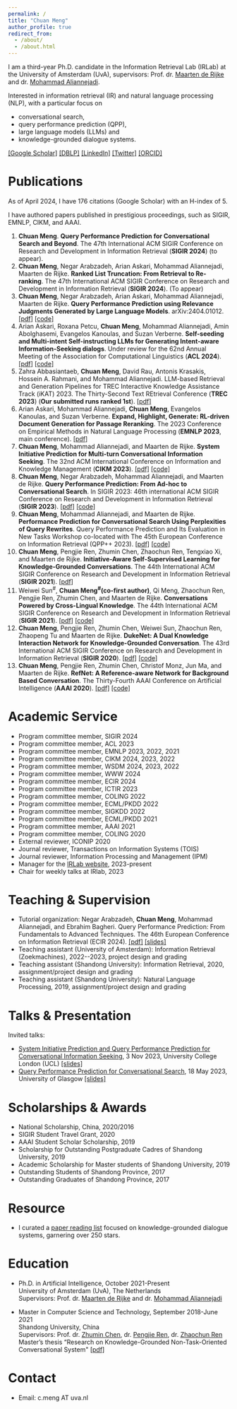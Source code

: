```yaml
---
permalink: /
title: "Chuan Meng"
author_profile: true
redirect_from: 
  - /about/
  - /about.html
---
```


I am a third-year Ph.D. candidate in the Information Retrieval Lab (IRLab) at the University of Amsterdam (UvA), supervisors: Prof. dr. [Maarten de Rijke](https://staff.fnwi.uva.nl/m.derijke/bio/) and dr. [Mohammad Aliannejadi](https://aliannejadi.com/). 

Interested in information retrieval (IR) and natural language processing (NLP), with a particular focus on 
- conversational search, 
- query performance prediction (QPP), 
- large language models (LLMs) and 
- knowledge-grounded dialogue systems.  

[[Google Scholar]](https://scholar.google.com/citations?user=F5gFxkcAAAAJ&hl=en) [[DBLP]](https://dblp.org/pid/247/5768.html) [[LinkedIn]](https://www.linkedin.com/in/chuan-meng-354066217/) [[Twitter]](https://twitter.com/ChuanMg) [[ORCID]](https://orcid.org/0000-0002-1434-7596)


Publications
======

As of April 2024, I have 176 citations (Google Scholar) with an H-index of 5.

I have authored papers published in prestigious proceedings, such as SIGIR, EMNLP, CIKM, and AAAI. 
1. **Chuan Meng**. **Query Performance Prediction for Conversational Search and Beyond**. The 47th International ACM SIGIR Conference on Research and Development in Information Retrieval (**SIGIR 2024**) (to appear).
2. **Chuan Meng**, Negar Arabzadeh, Arian Askari, Mohammad Aliannejadi, Maarten de Rijke. **Ranked List Truncation: From Retrieval to Re-ranking**. The 47th International ACM SIGIR Conference on Research and Development in Information Retrieval (**SIGIR 2024**). (To appear)
3. **Chuan Meng**, Negar Arabzadeh, Arian Askari, Mohammad Aliannejadi, Maarten de Rijke. **Query Performance Prediction using Relevance Judgments Generated by Large Language Models**. arXiv:2404.01012. [[pdf]](https://arxiv.org/abs/2404.01012) [[code]](https://github.com/ChuanMeng/QPP-GenRE)
4. Arian Askari, Roxana Petcu, **Chuan Meng**, Mohammad Aliannejadi, Amin Abolghasemi, Evangelos Kanoulas, and Suzan Verberne. **Self-seeding and Multi-intent Self-instructing LLMs for Generating Intent-aware Information-Seeking dialogs**. Under review for the 62nd Annual Meeting of the Association for Computational Linguistics (**ACL 2024**). [[pdf]](https://arxiv.org/abs/2402.11633) [[code]](https://github.com/arian-askari/solid) 
5. Zahra Abbasiantaeb, **Chuan Meng**, David Rau, Antonis Krasakis, Hossein A. Rahmani, and Mohammad Aliannejadi. LLM-based Retrieval and Generation Pipelines for TREC Interactive Knowledge Assistance Track (iKAT) 2023. The Thirty-Second Text REtrieval Conference (**TREC 2023**) (**Our submitted runs ranked 1st**). [[pdf]](https://trec.nist.gov/pubs/trec32/papers/IRLab-Amsterdam.K.pdf)
6. Arian Askari, Mohammad Aliannejadi, **Chuan Meng**, Evangelos Kanoulas, and Suzan Verberne. **Expand, Highlight, Generate: RL-driven Document Generation for Passage Reranking**. The 2023 Conference on Empirical Methods in Natural Language Processing (**EMNLP 2023**, main conference). [[pdf]](https://aclanthology.org/2023.emnlp-main.623/)  
7. **Chuan Meng**, Mohammad Aliannejadi, and Maarten de Rijke. **System Initiative Prediction for Multi-turn Conversational Information Seeking**. The 32nd ACM International Conference on Information and Knowledge Management (**CIKM 2023**). [[pdf]](https://dl.acm.org/doi/10.1145/3583780.3615070) [[code]](https://github.com/ChuanMeng/SIP)
8. **Chuan Meng**, Negar Arabzadeh, Mohammad Aliannejadi, and Maarten de Rijke. **Query Performance Prediction: From Ad-hoc to Conversational Search**. In SIGIR 2023: 46th international ACM SIGIR Conference on Research and Development in Information Retrieval (**SIGIR 2023**). [[pdf]](https://dl.acm.org/doi/abs/10.1145/3539618.3591919) [[code]](https://github.com/ChuanMeng/QPP4CS)
9. **Chuan Meng**, Mohammad Aliannejadi, and Maarten de Rijke. **Performance Prediction for Conversational Search Using Perplexities of Query Rewrites**. Query Performance Prediction and Its Evaluation in New Tasks Workshop co-located with The 45th European Conference on Information Retrieval (QPP++ 2023). [[pdf]](https://ceur-ws.org/Vol-3366/paper-05.pdf) [[code]](https://github.com/ChuanMeng/QPP4CS)
10. **Chuan Meng**, Pengjie Ren, Zhumin Chen, Zhaochun Ren, Tengxiao Xi, and Maarten de Rijke. **Initiative-Aware Self-Supervised Learning for Knowledge-Grounded Conversations**. The 44th International ACM SIGIR Conference on Research and Development in Information Retrieval (**SIGIR 2021**). [[pdf]](https://dl.acm.org/doi/10.1145/3404835.3462824) 
11. Weiwei Sun<sup>#</sup>, **Chuan Meng<sup>#</sup>(co-first author)**, Qi Meng, Zhaochun Ren, Pengjie Ren, Zhumin Chen, and Maarten de Rijke. **Conversations Powered by Cross-Lingual Knowledge**. The 44th International ACM SIGIR Conference on Research and Development in Information Retrieval (**SIGIR 2021**). [[pdf]](https://dl.acm.org/doi/10.1145/3404835.3462883) [[code]](https://github.com/sunnweiwei/ckgc) 
12. **Chuan Meng**, Pengjie Ren, Zhumin Chen, Weiwei Sun, Zhaochun Ren, Zhaopeng Tu and Maarten de Rijke. **DukeNet: A Dual Knowledge Interaction Network for Knowledge-Grounded Conversation**. The 43rd International ACM SIGIR Conference on Research and Development in Information Retrieval (**SIGIR 2020**). [[pdf]](https://dl.acm.org/doi/pdf/10.1145/3397271.3401097) [[code]](https://github.com/ChuanMeng/DukeNet)
13. **Chuan Meng**, Pengjie Ren, Zhumin Chen, Christof Monz, Jun Ma, and Maarten de Rijke. **RefNet: A Reference-aware Network for Background Based Conversation**. The Thirty-Fourth AAAI Conference on Artificial Intelligence (**AAAI 2020**). [[pdf]](https://ojs.aaai.org/index.php/AAAI/article/view/6370) [[code]](https://github.com/ChuanMeng/RefNet)

 
Academic Service
======

* Program committee member, SIGIR 2024
* Program committee member, ACL 2023
* Program committee member, EMNLP 2023, 2022, 2021
* Program committee member, CIKM 2024, 2023, 2022
* Program committee member, WSDM 2024, 2023, 2022
* Program committee member, WWW 2024
* Program committee member, ECIR 2024
* Program committee member, ICTIR 2023
* Program committee member, COLING 2022
* Program committee member, ECML/PKDD 2022
* Program committee member, SIGKDD 2022
* Program committee member, ECML/PKDD 2021
* Program committee member, AAAI 2021
* Program committee member, COLING 2020
* External reviewer, ICONIP 2020
* Journal reviewer, Transactions on Information Systems (TOIS)
* Journal reviewer, Information Processing and Management (IPM)
* Manager for the [IRLab website](https://irlab.science.uva.nl), 2023-present 
* Chair for weekly talks at IRlab, 2023

Teaching & Supervision
======
* Tutorial organization: Negar Arabzadeh, **Chuan Meng**, Mohammad Aliannejadi, and Ebrahim Bagheri. Query Performance Prediction: From Fundamentals to Advanced Techniques. The 46th European Conference on Information Retrieval (ECIR 2024). [[pdf]](https://link.springer.com/chapter/10.1007/978-3-031-56069-9_51) [[slides]](https://github.com/ChuanMeng/ChuanMeng.github.io/blob/master/files/slides/tutorial_ecir2024_28.3.2024.pdf)
* Teaching assistant (University of Amsterdam): Information Retrieval (Zoekmachines), 2022--2023, project design and grading
* Teaching assistant (Shandong University): Information Retrieval, 2020, assignment/project design and grading
* Teaching assistant (Shandong University): Natural Language Processing, 2019, assignment/project design and grading

Talks & Presentation
======
Invited talks:
* [System Initiative Prediction and Query Performance Prediction for Conversational Information Seeking](https://www.linkedin.com/posts/ucl-wi-group_ucl-wi-talk-system-initiative-and-query-activity-7124768037257256960-Gcp-/?utm_source=share&utm_medium=member_desktop), 3 Nov 2023, University College London (UCL) [[slides]](https://github.com/ChuanMeng/ChuanMeng.github.io/blob/master/files/slides/talk_ucl_3.11.2023.pdf)
* [Query Performance Prediction for Conversational Search](https://samoa.dcs.gla.ac.uk/events/viewtalk.jsp?id=18953), 18 May 2023, University of Glasgow [[slides]](https://github.com/ChuanMeng/ChuanMeng.github.io/blob/master/files/slides/talk_glasgow_22.5.2023.pdf)

Scholarships & Awards
======
* National Scholarship, China, 2020/2016
* SIGIR Student Travel Grant, 2020
* AAAI Student Scholar Scholarship, 2019
* Scholarship for Outstanding Postgraduate Cadres of Shandong University, 2019
* Academic Scholarship for Master students of Shandong University, 2019
* Outstanding Students of Shandong Province, 2017
* Outstanding Graduates of Shandong Province, 2017

Resource
======
* I curated a [paper reading list](https://github.com/ChuanMeng/Knowledge-Grounded-Conversation) focused on knowledge-grounded dialogue systems, garnering over 250 stars.

Education
======
* Ph.D. in Artificial Intelligence, October 2021-Present   
University of Amsterdam (UvA), The Netherlands   
Supervisors: Prof. dr. [Maarten de Rijke](https://staff.fnwi.uva.nl/m.derijke/bio/) and dr. [Mohammad Aliannejadi](https://aliannejadi.com/)

* Master in Computer Science and Technology, September 2018-June 2021   
Shandong University, China   
Supervisors: Prof. dr. [Zhumin Chen](https://ir.sdu.edu.cn/~zhuminchen/~zhuminchen_en.htm), dr. [Pengjie Ren](https://pengjieren.github.io/), dr. [Zhaochun Ren](https://renzhaochun.github.io/)   
Master’s thesis “Research on Knowledge-Grounded Non-Task-Oriented Conversational System" [[pdf]](https://www.cnki.net/KCMS/detail/detail.aspx?dbcode=CMFD&dbname=CMFD202202&filename=1022026198.nh&uniplatform=OVERSEA&v=zao5F6xhj_UGqk_7dH6Trupix7kRUmMIdlFW9mizxN6pYttZ3XOIcEr-6MPO-YY1)

Contact
======
* Email: c.meng AT uva.nl
